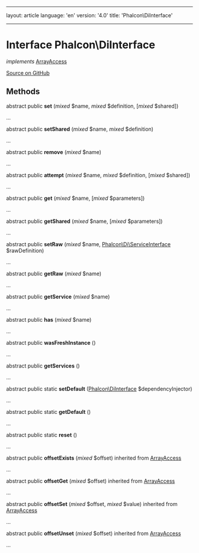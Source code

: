 * * *

layout: article language: 'en' version: '4.0' title: 'Phalcon\DiInterface'

* * *

# Interface **Phalcon\DiInterface**

*implements* [ArrayAccess](http://php.net/manual/en/class.arrayaccess.php)

<a href="https://github.com/phalcon/cphalcon/tree/v3.4.0/phalcon/diinterface.zep" class="btn btn-default btn-sm">Source on GitHub</a>

## Methods

abstract public **set** (*mixed* $name, *mixed* $definition, [*mixed* $shared])

...

abstract public **setShared** (*mixed* $name, *mixed* $definition)

...

abstract public **remove** (*mixed* $name)

...

abstract public **attempt** (*mixed* $name, *mixed* $definition, [*mixed* $shared])

...

abstract public **get** (*mixed* $name, [*mixed* $parameters])

...

abstract public **getShared** (*mixed* $name, [*mixed* $parameters])

...

abstract public **setRaw** (*mixed* $name, [Phalcon\Di\ServiceInterface](/3.4/en/api/Phalcon_Di_ServiceInterface) $rawDefinition)

...

abstract public **getRaw** (*mixed* $name)

...

abstract public **getService** (*mixed* $name)

...

abstract public **has** (*mixed* $name)

...

abstract public **wasFreshInstance** ()

...

abstract public **getServices** ()

...

abstract public static **setDefault** ([Phalcon\DiInterface](/3.4/en/api/Phalcon_DiInterface) $dependencyInjector)

...

abstract public static **getDefault** ()

...

abstract public static **reset** ()

...

abstract public **offsetExists** (*mixed* $offset) inherited from [ArrayAccess](http://php.net/manual/en/class.arrayaccess.php)

...

abstract public **offsetGet** (*mixed* $offset) inherited from [ArrayAccess](http://php.net/manual/en/class.arrayaccess.php)

...

abstract public **offsetSet** (*mixed* $offset, *mixed* $value) inherited from [ArrayAccess](http://php.net/manual/en/class.arrayaccess.php)

...

abstract public **offsetUnset** (*mixed* $offset) inherited from [ArrayAccess](http://php.net/manual/en/class.arrayaccess.php)

...